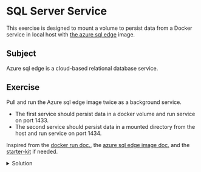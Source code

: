 # SQL Server Service

This exercise is designed to mount a volume to persist data from a Docker service in local host with [the azure sql edge](https://hub.docker.com/r/microsoft/azure-sql-edge) image. 

## Subject

Azure sql edge is a cloud-based relational database service.

## Exercise

Pull and run the Azure sql edge image twice as a background service.

- The first service should persist data in a docker volume and run service on port 1433.
- The second service should persist data in a mounted directory from the host and run service on port 1434.

Inspired from the [docker run doc.](https://docs.docker.com/reference/cli/docker/container/run/), the [azure sql edge image doc.](https://hub.docker.com/r/microsoft/azure-sql-edge) and the [starter-kit](../000-starter-kit/README.md) if needed.

<details>
  <summary>Solution</summary>

### With a volume

```shell
docker volume create sqlsrv-data
docker run -d -p 1433:1433 --name sqlsrv -v sqlsrv-data:/var/opt/mssql mcr.microsoft.com/azure-sql-edge
```

The command docker volume create sqlsrv-data is used to create a Docker volume named sqlsrv-data.
- `docker volume create`: This is the Docker command to create a new volume.
- `sqlsrv-data`: This is the name of the volume being created.

```shell
docker run -d -p 1433:1433 --name sqlsrv -v sqlsrv-data:/var/opt/mssql mcr.microsoft.com/azure-sql-edge
```

The command is used to run a Docker container with the Azure SQL Edge image. Here is a breakdown of the command:
- `docker run`: This is the Docker command to run a new container.
- `-d`: Runs the container in detached mode (in the background).
- `-p 1433:1433`: Maps port 1433 of the container to port 1433 of the host. This allows applications on the host to access the SQL Server in the container using port 1433.
- `--name sqlsrv`: Assigns the name "sqlsrv" to the container for easier identification.
- `-v sqlsrv-data`:/var/opt/mssql: Mounts the Docker volume sqlsrv-data to the /var/opt/mssql directory inside the container. This is used to persist data generated by the SQL Server.
- `mcr.microsoft.com/azure-sql-edge`: Specifies the Docker image to use for the container, which is the Azure SQL Edge image from Microsoft's container registry.

### With a mounted directory from host

```shell
docker run -d -p 1434:1433 --name sqlsrv -v /path/to/host/directory:/var/opt/mssql -e 'ACCEPT_EULA=1' -e 'MSSQL_SA_PASSWORD=yourStrong(!)Password' mcr.microsoft.com/azure-sql-edge
```

The command is used to run a Docker container with the Azure SQL Edge image, persisting data in a mounted directory from the host. Here is a breakdown of the command:
- `docker run`: This is the Docker command to run a new container.
- `-d`: Runs the container in detached mode (in the background).
- `-p 1434:1433`: Maps port 1433 of the container to port 1434 of the host. This allows applications on the host to access the SQL Server in the container using port 1434.
- `--name sqlsrv`: Assigns the name "sqlsrv" to the container for easier identification.
- `-v /path/to/host/directory:/var/opt/mssql`: Mounts the host directory `/path/to/host/directory` to the `/var/opt/mssql` directory inside the container. This is used to persist data generated by the SQL Server.
- `-e 'ACCEPT_EULA=1'`: Sets the environment variable `ACCEPT_EULA` to 1, which is required to accept the end-user license agreement.
- `-e 'MSSQL_SA_PASSWORD=yourStrong(!)Password'`: Sets the environment variable `MSSQL_SA_PASSWORD` to `yourStrong(!)Password`, which is required to set the SA (system administrator) password for the SQL Server.
- `mcr.microsoft.com/azure-sql-edge`: Specifies the Docker image to use for the container, which is the Azure SQL Edge image from Microsoft's container registry.
</details>
